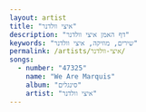 ```yaml
---
layout: artist
title: "איצי וולדנר"
description: "דף האמן איצי וולדנר"
keywords: "שירים, מוזיקה, איצי וולדנר"
permalink: /artists/איצי-וולדנר/
songs:
  - number: "47325"
    name: "We Are Marquis"
    album: "סינגלים"
    artist: "איצי וולדנר"
---
```


